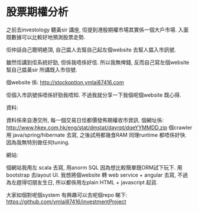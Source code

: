 # 股票期權分析


之前去investology 聽黃sir 講座, 佢提到港股期權市場其實係一個大戶市場. 入面既數據可以比較好地預測股票走勢.

佢仲話自己聰明絶頂, 自己揾人去幫自己起左個website 去幫人揾入市訊號.

雖然佢講到佢系統好勁, 但係我唔係好信. 所以我無俾錢, 反而自己寫左個website 幫自己揾黃sir 所講既入市信號.

個website 係: http://stockoption.ymlai87416.com

佢個入市訊號係唔係好勁我唔知. 不過我就分享一下我個呢個website 既心得.

資料:

資料係來自港交所, 每一個交易日佢都價發佈期權收市資訊.
個網址係: http://www.hkex.com.hk/eng/stat/dmstat/dayrpt/dqeYYMMDD.zip
個crawler 用 java/spring/hibernate 去寫, 之後試用都幾食RAM 同理runtime 都唔係好快. 因為我無特別做任何tuning.

網站:

個網站我用左 scala 去寫, 用anorm SQL 因為想比較簡單既ORM試下玩下. 用bootstrap 去layout UI. 我想將個website 轉 web service + angular 去寫, 不過為左趕得切朋友生日, 所以都係用左plain HTML + javascript 起貨.


 
大家如個對呢個system 有興趣可以去呢個repo 睇下:  https://github.com/ymlai87416/investmentProject
